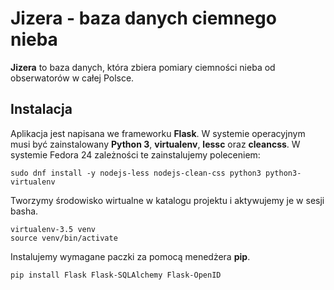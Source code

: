 # Jizera - baza danych ciemnego nieba

**Jizera** to baza danych, która zbiera pomiary ciemności nieba
od obserwatorów w całej Polsce.

## Instalacja
Aplikacja jest napisana we frameworku **Flask**. W systemie operacyjnym
musi być zainstalowany **Python 3**, **virtualenv**, **lessc** oraz **cleancss**. W systemie Fedora 24 zależności te zainstalujemy poleceniem:
```
sudo dnf install -y nodejs-less nodejs-clean-css python3 python3-virtualenv
```
Tworzymy środowisko wirtualne w katalogu projektu i aktywujemy je
w sesji basha.
```
virtualenv-3.5 venv
source venv/bin/activate
```
Instalujemy wymagane paczki za pomocą menedżera **pip**.
```
pip install Flask Flask-SQLAlchemy Flask-OpenID
```
